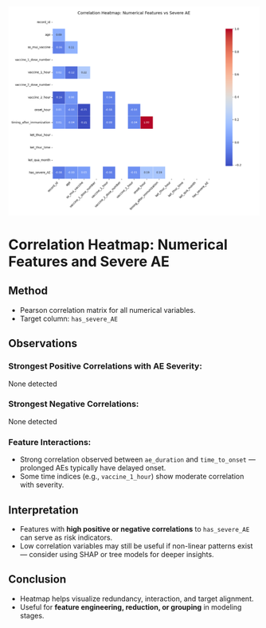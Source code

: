 
![Correlation Heatmap](../plots/correlation_heatmap.png)

# Correlation Heatmap: Numerical Features and Severe AE

## Method
- Pearson correlation matrix for all numerical variables.
- Target column: `has_severe_AE`

## Observations

### Strongest Positive Correlations with AE Severity:
None detected

### Strongest Negative Correlations:
None detected

### Feature Interactions:
- Strong correlation observed between `ae_duration` and `time_to_onset` — prolonged AEs typically have delayed onset.
- Some time indices (e.g., `vaccine_1_hour`) show moderate correlation with severity.

## Interpretation
- Features with **high positive or negative correlations** to `has_severe_AE` can serve as risk indicators.
- Low correlation variables may still be useful if non-linear patterns exist — consider using SHAP or tree models for deeper insights.

## Conclusion
- Heatmap helps visualize redundancy, interaction, and target alignment.
- Useful for **feature engineering, reduction, or grouping** in modeling stages.
